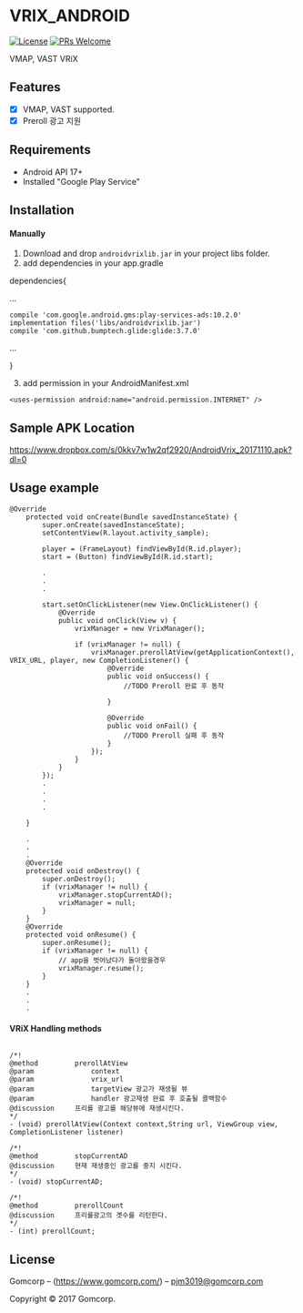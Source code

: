 # VRIX_ANDROID

[![License][license-image]][license-url]
[![PRs Welcome](https://img.shields.io/badge/PRs-welcome-brightgreen.svg?style=flat-square)](http://makeapullrequest.com)

VMAP, VAST VRiX

## Features

- [x] VMAP, VAST supported.
- [x] Preroll 광고 지원

## Requirements

- Android API 17+
- Installed "Google Play Service"

## Installation

#### Manually
1. Download and drop ```androidvrixlib.jar``` in your project libs folder.  
2. add dependencies in your app.gradle

dependencies{

...

    compile 'com.google.android.gms:play-services-ads:10.2.0'
    implementation files('libs/androidvrixlib.jar')
    compile 'com.github.bumptech.glide:glide:3.7.0'
...

}

3. add permission in your AndroidManifest.xml
```objc
<uses-permission android:name="android.permission.INTERNET" />
```

## Sample APK Location
https://www.dropbox.com/s/0kkv7w1w2qf2920/AndroidVrix_20171110.apk?dl=0

## Usage example
```objc
@Override
    protected void onCreate(Bundle savedInstanceState) {
        super.onCreate(savedInstanceState);
        setContentView(R.layout.activity_sample);

        player = (FrameLayout) findViewById(R.id.player);
        start = (Button) findViewById(R.id.start);
        
        .
        .
        .

        start.setOnClickListener(new View.OnClickListener() {
            @Override
            public void onClick(View v) {
                vrixManager = new VrixManager();

                if (vrixManager != null) {
                    vrixManager.prerollAtView(getApplicationContext(), VRIX_URL, player, new CompletionListener() {
                        @Override
                        public void onSuccess() {
                            //TODO Preroll 완료 후 동작

                        }

                        @Override
                        public void onFail() {
                            //TODO Preroll 실패 후 동작
                        }
                    });
                }
            }
        });
        .
        .
        .
        .
        
    }
    
    .
    .
    .
    @Override
    protected void onDestroy() {
        super.onDestroy();
        if (vrixManager != null) {
            vrixManager.stopCurrentAD();
            vrixManager = null;
        }
    }
    @Override
    protected void onResume() {
        super.onResume();
        if (vrixManager != null) {
            // app을 벗어났다가 돌아왔을경우
            vrixManager.resume();
        }
    }
    .
    .
    .

```

#### VRiX Handling methods
```objc

/*!
@method			prerollAtView
@param				context
@param				vrix_url
@param				targetView 광고가 재생될 뷰
@param				handler 광고재생 완료 후 호출될 콜백함수
@discussion		프리롤 광고를 해당뷰에 재생시킨다.
*/
- (void) prerollAtView(Context context,String url, ViewGroup view, CompletionListener listener)

/*!
@method			stopCurrentAD
@discussion		현재 재생중인 광고를 중지 시킨다.
*/
- (void) stopCurrentAD;

/*!
@method			prerollCount
@discussion		프리롤광고의 곗수를 리턴한다.
*/
- (int) prerollCount;

```
## License

Gomcorp – (https://www.gomcorp.com/) – pjm3019@gomcorp.com

Copyright © 2017 Gomcorp.

[license-image]: https://img.shields.io/badge/License-MIT-blue.svg
[license-url]: LICENSE
